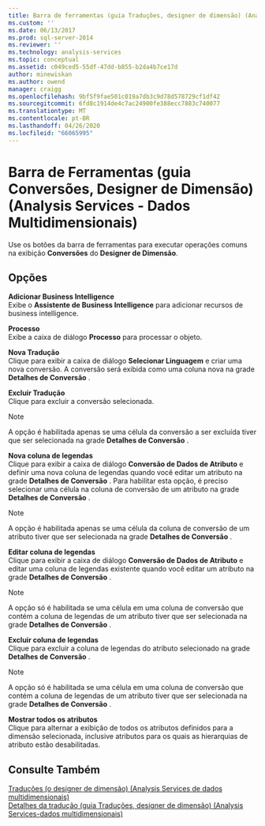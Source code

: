 ```yaml
---
title: Barra de ferramentas (guia Traduções, designer de dimensão) (Analysis Services-dados multidimensionais) | Microsoft Docs
ms.custom: ''
ms.date: 06/13/2017
ms.prod: sql-server-2014
ms.reviewer: ''
ms.technology: analysis-services
ms.topic: conceptual
ms.assetid: c049ced5-55df-47dd-b855-b2da4b7ce17d
author: minewiskan
ms.author: owend
manager: craigg
ms.openlocfilehash: 9bf5f9fae501c019a7db3c9d78d578729cf1df42
ms.sourcegitcommit: 6fd8c1914de4c7ac24900fe388ecc7883c740077
ms.translationtype: MT
ms.contentlocale: pt-BR
ms.lasthandoff: 04/26/2020
ms.locfileid: "66065995"
---
```

# <a name="toolbar-translations-tab-dimension-designer-analysis-services---multidimensional-data"></a>Barra de Ferramentas (guia Conversões, Designer de Dimensão) (Analysis Services - Dados Multidimensionais)
  Use os botões da barra de ferramentas para executar operações comuns na exibição **Conversões** do **Designer de Dimensão**.  
  
## <a name="options"></a>Opções  
 **Adicionar Business Intelligence**  
 Exibe o **Assistente de Business Intelligence** para adicionar recursos de business intelligence.  
  
 **Processo**  
 Exibe a caixa de diálogo **Processo** para processar o objeto.  
  
 **Nova Tradução**  
 Clique para exibir a caixa de diálogo **Selecionar Linguagem** e criar uma nova conversão. A conversão será exibida como uma coluna nova na grade **Detalhes de Conversão** .  
  
 **Excluir Tradução**  
 Clique para excluir a conversão selecionada.  
  
> [!NOTE]  
>   A opção é habilitada apenas se uma célula da conversão a ser excluída tiver que ser selecionada na grade **Detalhes de Conversão** .  
  
 **Nova coluna de legendas**  
 Clique para exibir a caixa de diálogo **Conversão de Dados de Atributo** e definir uma nova coluna de legendas quando você editar um atributo na grade **Detalhes de Conversão** . Para habilitar esta opção, é preciso selecionar uma célula na coluna de conversão de um atributo na grade **Detalhes de Conversão** .  
  
> [!NOTE]  
>   A opção é habilitada apenas se uma célula da coluna de conversão de um atributo tiver que ser selecionada na grade **Detalhes de Conversão** .  
  
 **Editar coluna de legendas**  
 Clique para exibir a caixa de diálogo **Conversão de Dados de Atributo** e editar uma coluna de legendas existente quando você editar um atributo na grade **Detalhes de Conversão** .  
  
> [!NOTE]  
>   A opção só é habilitada se uma célula em uma coluna de conversão que contém a coluna de legendas de um atributo tiver que ser selecionada na grade **Detalhes de Conversão** .  
  
 **Excluir coluna de legendas**  
 Clique para excluir a coluna de legendas do atributo selecionado na grade **Detalhes de Conversão** .  
  
> [!NOTE]  
>   A opção só é habilitada se uma célula em uma coluna de conversão que contém a coluna de legendas de um atributo tiver que ser selecionada na grade **Detalhes de Conversão** .  
  
 **Mostrar todos os atributos**  
 Clique para alternar a exibição de todos os atributos definidos para a dimensão selecionada, inclusive atributos para os quais as hierarquias de atributo estão desabilitadas.  
  
## <a name="see-also"></a>Consulte Também  
 [Traduções &#40;o designer de dimensão&#41; &#40;Analysis Services de dados multidimensionais&#41;](translations-dimension-designer-analysis-services-multidimensional-data.md)   
 [Detalhes da tradução &#40;guia Traduções, designer de dimensão&#41; &#40;Analysis Services-dados multidimensionais&#41;](translation-details-dimension-designer-analysis-services-multidimensional-data.md)  
  
  
